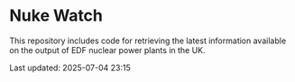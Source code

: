 # Nuke Watch

This repository includes code for retrieving the latest information available on the output of EDF nuclear power plants in the UK.

Last updated: 2025-07-04 23:15